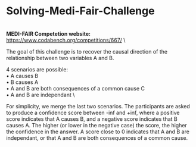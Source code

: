 # Solving-Medi-Fair-Challenge
\
<b>MEDI-FAIR Competetion website:</b> https://www.codabench.org/competitions/667/
\

The goal of this challenge is to recover the causal direction of the relationship between two variables A and B. 

4 scenarios are possible:
\
• A causes B
\
• B causes A
\
• A and B are both consequences of a common cause C
\
• A and B are independant
\


For simplicity, we merge the last two scenarios. The participants are asked to produce a confidence score between -inf and +inf, where a positive score indicates that A causes B, and a negative score indicates that B causes A. The higher (or lower in the negative case) the score, the higher the confidence in the answer. A score close to 0 indicates that A and B are independant, or that A and B are both consequences of a common cause.
